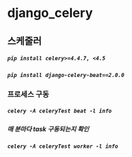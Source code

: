 # django_celery

## 스케줄러

##### ``` pip install celery>=4.4.7, <4.5 ```
##### ``` pip install django-celery-beat==2.0.0 ```

### 프로세스 구동
##### ``` celery -A celeryTest beat -l info ```
##### 매 분마다 task 구동되는지 확인
##### ``` celery -A celeryTest worker -l info ```
